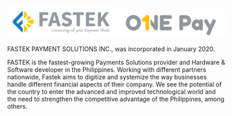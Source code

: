 <img src="../.assets/FASTEK_LANDSCAPE.png" width="50%"><img src="../.assets/ONEPAY_LANDSCAPE.png" width="50%">

FASTEK PAYMENT SOLUTIONS INC., was incorporated in January 2020. 

FASTEK is the fastest-growing Payments Solutions provider and Hardware & Software developer in the Philippines. Working with different partners nationwide, Fastek aims to digitize and systemize the way businesses handle different financial aspects of their company. We see the potential of the country to enter the advanced and improved technological world and the need to strengthen the competitive advantage of the Philippines, among others.